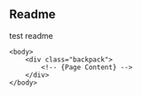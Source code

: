 ## Readme


test readme

	<body>
		<div class="backpack">		
			<!-- {Page Content} -->
		</div>
	</body>






